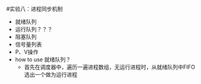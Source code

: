 #实验八：进程同步机制
-	就绪队列
- 	运行队列？？？
- 	阻塞队列
-  信号量列表
-  P、V操作
-  how to use 就绪队列？
	-	首先在调度器中，遍历一遍进程数组，无运行进程时，从就绪队列中FIFO选出一个做为运行进程